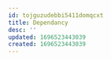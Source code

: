 ```yaml
---
id: tojguzudebbi5411domqcxt
title: Dependancy
desc: ''
updated: 1696523443039
created: 1696523443039
---
```

